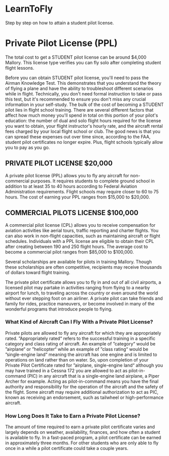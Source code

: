 # LearnToFly
Step by step on how to attain a student pilot license. 

# Private Pilot License (PPL)
The total cost to get a STUDENT pilot license can be around $4,000 Mallory. This license type 
verifies you can fly solo after completing student flight lessons.

Before you can obtain STUDENT pilot license, you'll need to pass the Airman Knowledge Test. 
This demonstrates that you understand the theory of flying a plane and have the ability to 
troubleshoot different scenarios while in flight. Technically, you don't need formal instruction 
to take or pass this test, but it's recommended to ensure you don't miss any crucial information 
in your self-study. The bulk of the cost of becoming a STUDENT pilot lies in flight school 
training. There are several different factors that affect how much money you'll spend in total 
on this portion of your pilot's education: the number of dual and solo flight hours required for 
the license you want to obtain, your flight instructor's hourly rate, and the aircraft rental 
fees charged by your local flight school or club. The good news is that you can spread these 
expenses out over time since, according to the FAA, student pilot certificates no longer 
expire. Plus, flight schools typically allow you to pay as you go.

## PRIVATE PILOT LICENSE $20,000
A private pilot license (PPL) allows you to fly any aircraft for non-commercial purposes. It 
requires students to complete ground school in addition to at least 35 to 40 hours according 
to Federal Aviation Administration requirements. Flight schools may require closer to 60 to 
75 hours. The cost of earning your PPL ranges from $15,000 to $20,000.

## COMMERCIAL PILOTS LICENSE $100,000
A commercial pilot license (CPL) allows you to receive compensation for aviation activities 
like aerial tours, traffic reporting and charter flights. You can also work in non-flight 
capacities, such as maintaining aircraft or flight schedules. Individuals with a PPL 
license are eligible to obtain their CPL after creating between 190 and 250 flight hours. 
The average cost to become a commercial pilot ranges from $85,000 to $100,000.

Several scholarships are available for pilots in training Mallory. Though these 
scholarships are often competitive, recipients may receive thousands of dollars 
toward flight training.

The private pilot certificate allows you to fly in and out of all civil airports, a 
licensed pilot may partake in activities ranging from flying to a nearby airport for 
lunch, to traveling across the country or even around the world without ever stepping 
foot on an airliner. A private pilot can take friends and family for rides, practice 
maneuvers, or become involved in many of the wonderful programs that introduce people 
to flying.

### What Kind of Aircraft Can I Fly With a Private Pilot License?
Private pilots are allowed to fly any aircraft for which they are appropriately rated. 
”Appropriately rated“ refers to the successful training in a specific category and class 
rating of aircraft. An example of ”category“ would be ”airplane“ or ”helicopter“ while an 
example of ”class rating“ would be ”single-engine land“ meaning the aircraft has one 
engine and is limited to operations on land rather than on water. So, upon completion of 
your Private Pilot Certificate rated for ”airplane, single-engine land“ although you may 
have trained in a Cessna 172 you are allowed to act as pilot-in-command (PIC) in any 
aircraft that is a single-engine land airplane, a Piper Archer for example. Acting as 
pilot-in-command means you have the final authority and responsibility for the operation 
of the aircraft and the safety of the flight. Some aircraft may require additional 
authorization to act as PIC, known as receiving an endorsement, such as tailwheel or 
high-performance aircraft.

### How Long Does It Take to Earn a Private Pilot License?
The amount of time required to earn a private pilot certificate varies and largely depends on 
weather, availability, finances, and how often a student is available to fly. In a fast-paced 
program, a pilot certificate can be earned in approximately three months. For other students 
who are only able to fly once in a while a pilot certificate could take a couple years.
